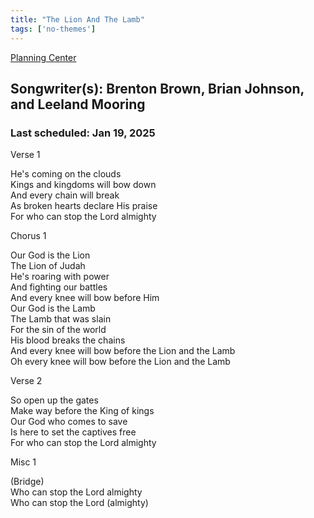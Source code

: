 ```yaml
---
title: "The Lion And The Lamb"
tags: ['no-themes']
---
```


[Planning Center](https://services.planningcenteronline.com/songs/12846216)

## Songwriter(s): Brenton Brown, Brian Johnson, and Leeland Mooring
### Last scheduled: Jan 19, 2025          

Verse 1  
  
He's coming on the clouds  
Kings and kingdoms will bow down  
And every chain will break  
As broken hearts declare His praise  
For who can stop the Lord almighty  
  
Chorus 1  
  
Our God is the Lion  
The Lion of Judah  
He's roaring with power  
And fighting our battles  
And every knee will bow before Him  
Our God is the Lamb  
The Lamb that was slain  
For the sin of the world  
His blood breaks the chains  
And every knee will bow before the Lion and the Lamb  
Oh every knee will bow before the Lion and the Lamb  
  
Verse 2  
  
So open up the gates  
Make way before the King of kings  
Our God who comes to save  
Is here to set the captives free  
For who can stop the Lord almighty  
  
Misc 1  
  
(Bridge)  
Who can stop the Lord almighty  
Who can stop the Lord (almighty)
